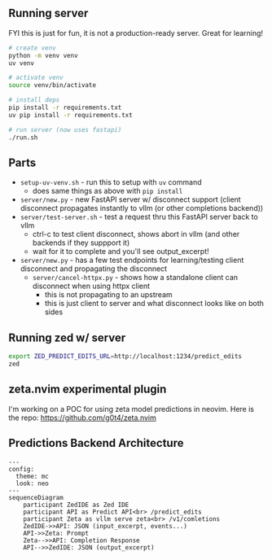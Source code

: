 ## Running server

FYI this is just for fun, it is not a production-ready server. Great for learning!

```bash
# create venv
python -m venv venv
uv venv

# activate venv
source venv/bin/activate

# install deps
pip install -r requirements.txt
uv pip install -r requirements.txt

# run server (now uses fastapi)
./run.sh

```

## Parts

- `setup-uv-venv.sh` - run this to setup with `uv` command
   - does same things as above with `pip install`
- `server/new.py` - new FastAPI server w/ disconnect support (client disconnect propagates instantly to vllm (or other completions backend))
- `server/test-server.sh` - test a request thru this FastAPI server back to vllm
  - ctrl-c to test client disconnect, shows abort in vllm (and other backends if they suppport it)
  - wait for it to complete and you'll see output_excerpt!
- `server/new.py` - has a few test endpoints for learning/testing client disconnect and propagating the disconnect
  - `server/cancel-httpx.py` - shows how a standalone client can disconnect when using httpx client 
    - this is not propagating to an upstream
    - this is just client to server and what disconnect looks like on both sides

## Running zed w/ server

```bash
export ZED_PREDICT_EDITS_URL=http://localhost:1234/predict_edits
zed
```

## zeta.nvim experimental plugin

I'm working on a POC for using zeta model predictions in neovim.
Here is the repo: https://github.com/g0t4/zeta.nvim

## Predictions Backend Architecture


```mermaid
---
config:
  theme: mc
  look: neo
---
sequenceDiagram
    participant ZedIDE as Zed IDE
    participant API as Predict API<br> /predict_edits
    participant Zeta as vllm serve zeta<br> /v1/comletions
    ZedIDE->>API: JSON (input_excerpt, events...)
    API->>Zeta: Prompt 
    Zeta-->>API: Completion Response
    API-->>ZedIDE: JSON (output_excerpt)
```

